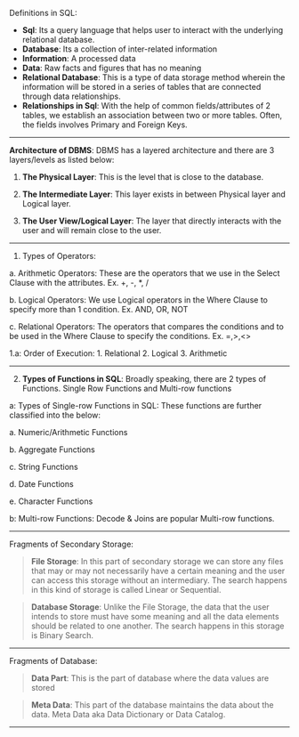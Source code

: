 Definitions in SQL: 

* **Sql**: Its a query language that helps user to interact with the underlying relational database.
* **Database**: Its a collection of inter-related information
* **Information**: A processed data
* **Data**: Raw facts and figures that has no meaning
* **Relational Database**: This is a type of data storage method wherein the information will be stored in a series of tables that are connected through data relationships.
* **Relationships in Sql**: With the help of common fields/attributes of 2 tables, we establish an association between two or more tables. Often, the fields involves Primary and Foreign Keys.


***

**Architecture of DBMS**: DBMS has a layered architecture and there are 3 layers/levels as listed below: 

1. **The Physical Layer**: This is the level that is close to the database.

2. **The Intermediate Layer**: This layer exists in between Physical layer and Logical layer.

3. **The User View/Logical Layer**: The layer that directly interacts with the user and will remain close to the user.




***



1. Types of Operators: 

a. Arithmetic Operators: These are the operators that we use in the Select Clause with the attributes. Ex. +, -, *, /

b. Logical Operators: We use Logical operators in the Where Clause to specify more than 1 condition. Ex. AND, OR, NOT

c. Relational Operators: The operators that compares the conditions and to be used in the Where Clause to specify the conditions. Ex. =,>,<>


1.a: Order of Execution: 
    1. Relational
    2. Logical 
    3. Arithmetic 
***

2. **Types of Functions in SQL**: Broadly speaking, there are 2 types of Functions. Single Row Functions and Multi-row functions 

a: Types of Single-row Functions in SQL: These functions are further classified into the below: 

a. Numeric/Arithmetic Functions

b. Aggregate Functions

c. String Functions

d. Date Functions

e. Character Functions  



b: Multi-row Functions: Decode & Joins are popular Multi-row functions.

***

 Fragments of Secondary Storage: 
 > **File Storage**: In this part of secondary storage we can store any files that may or may not necessarily have a certain meaning and the user can access this storage without an intermediary. The search happens in this kind of storage is called Linear or Sequential.

 > **Database Storage**: Unlike the File Storage, the data that the user intends to store must have some meaning and all the data elements should be related to one another. The search happens in this storage is Binary Search.

***
Fragments of Database: 
 > **Data Part**: This is the part of database where the data values are stored
 
 > **Meta Data**: This part of the database maintains the data about the data. Meta Data aka Data Dictionary or Data Catalog.  

 ***